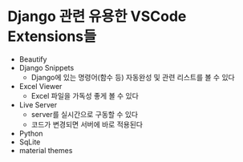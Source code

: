 # Django 관련 유용한 VSCode Extensions들

* Beautify
* Django Snippets
  * Django에 있는 명령어(함수 등) 자동완성 및 관련 리스트를 볼 수 있다
* Excel Viewer
  * Excel 파일을 가독성 좋게 볼 수 있다
* Live Server
  * server를 실시간으로 구동할 수 있다
  * 코드가 변경되면 서버에 바로 적용된다
* Python
* SqLite
* material themes

